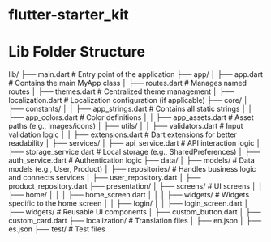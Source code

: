 # flutter-starter_kit


# Lib Folder Structure

lib/
├── main.dart                 # Entry point of the application
├── app/
│   ├── app.dart              # Contains the main MyApp class
│   ├── routes.dart           # Manages named routes
│   ├── themes.dart           # Centralized theme management
│   ├── localization.dart     # Localization configuration (if applicable)
├── core/
│   ├── constants/
│   │   ├── app_strings.dart  # Contains all static strings
│   │   ├── app_colors.dart   # Color definitions
│   │   ├── app_assets.dart   # Asset paths (e.g., images/icons)
│   ├── utils/
│   │   ├── validators.dart   # Input validation logic
│   │   ├── extensions.dart   # Dart extensions for better readability
│   ├── services/
│       ├── api_service.dart  # API interaction logic
│       ├── storage_service.dart # Local storage (e.g., SharedPreferences)
│       ├── auth_service.dart # Authentication logic
├── data/
│   ├── models/               # Data models (e.g., User, Product)
│   ├── repositories/         # Handles business logic and connects services
│       ├── user_repository.dart 
│       ├── product_repository.dart
├── presentation/
│   ├── screens/              # UI screens
│   │   ├── home/
│   │   │   ├── home_screen.dart
│   │   │   ├── widgets/      # Widgets specific to the home screen
│   │   ├── login/
│   │       ├── login_screen.dart
│   ├── widgets/              # Reusable UI components
│       ├── custom_button.dart
│       ├── custom_card.dart
├── localization/             # Translation files
│   ├── en.json
│   ├── es.json
├── test/                     # Test files
